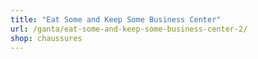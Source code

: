 ```yaml
---
title: "Eat Some and Keep Some Business Center"
url: /ganta/eat-some-and-keep-some-business-center-2/
shop: chaussures
---
```

